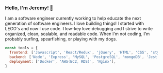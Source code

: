 ### Hello, I'm Jeremy! 👋

I am a software engineer currently working to help educate the next generation of software engineers.
I love building things! I started with LEGO's and now I use code. I low-key love debugging and I strive to write organized, clean, scalable, and readable code. 
When I'm not coding, I'm probably surfing, spearfishing, or playing with my dogs.

```javascript
const tools = {
  frontend: ['Javascript', 'React/Redux', 'jQuery', 'HTML', 'CSS', 'styled-components'],
  backend: ['Node', 'Express', 'MySQL', 'PostgreSQL', 'mongoDB', 'Jest'],
  deployment: ['Docker', 'AWS(EC2, RDS)', 'Nginx'],
}
```

